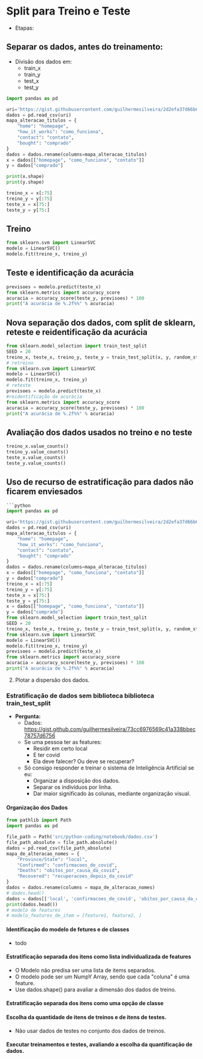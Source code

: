 # Split para Treino e Teste
- Etapas:

## Separar os dados, antes do treinamento:
- Divisão dos dados em:
    - train_x
    - train_y
    - test_x
    - test_y
   
```python
import pandas as pd

uri='https://gist.githubusercontent.com/guilhermesilveira/2d2efa37d66b6c84a722ea627a897ced/raw/10968b997d885cbded1c92938c7a9912ba41c615/tracking.csv'
dados = pd.read_csv(uri)
mapa_alteracao_titulos = {
    "home": "homepage",
    "how_it_works": "como_funciona",
    "contact": "contato",
    "bought": "comprado"
}
dados = dados.rename(columns=mapa_alteracao_titulos)
x = dados[["homepage", "como_funciona", "contato"]]
y = dados["comprado"]
```

```python  
print(x.shape)
print(y.shape)
```

```python
treino_x = x[:75]
treino_y = y[:75]
teste_x = x[75:]
teste_y = y[75:]
```  

## Treino
```python
from sklearn.svm import LinearSVC
modelo = LinearSVC()
modelo.fit(treino_x, treino_y)
```

## Teste e identificação da acurácia
```python
previsoes = modelo.predict(teste_x)
from sklearn.metrics import accuracy_score
acuracia = accuracy_score(teste_y, previsoes) * 100
print("A acurácia de %.2f%%" % acuracia)
```  

## Nova separação dos dados, com split de sklearn, reteste e reidentificação da acurácia
```python
from sklearn.model_selection import train_test_split
SEED = 20
treino_x, teste_x, treino_y, teste_y = train_test_split(x, y, random_state = SEED, test_size = 0.25)
# retreino
from sklearn.svm import LinearSVC
modelo = LinearSVC()
modelo.fit(treino_x, treino_y)
# reteste
previsoes = modelo.predict(teste_x)
#reidentificação da acurácia
from sklearn.metrics import accuracy_score
acuracia = accuracy_score(teste_y, previsoes) * 100
print("A acurácia de %.2f%%" % acuracia)
```  

## Avaliação dos dados usados no treino e no teste
```python  
treino_x.value_counts()
treino_y.value_counts()
teste_x.value_counts()
teste_y.value_counts()
```  

## Uso de recurso de estratificação para dados não ficarem enviesados
```python  
```python
import pandas as pd

uri='https://gist.githubusercontent.com/guilhermesilveira/2d2efa37d66b6c84a722ea627a897ced/raw/10968b997d885cbded1c92938c7a9912ba41c615/tracking.csv'
dados = pd.read_csv(uri)
mapa_alteracao_titulos = {
    "home": "homepage",
    "how_it_works": "como_funciona",
    "contact": "contato",
    "bought": "comprado"
}
dados = dados.rename(columns=mapa_alteracao_titulos)
x = dados[["homepage", "como_funciona", "contato"]]
y = dados["comprado"]
treino_x = x[:75]
treino_y = y[:75]
teste_x = x[75:]
teste_y = y[75:]
x = dados[["homepage", "como_funciona", "contato"]]
y = dados["comprado"]
from sklearn.model_selection import train_test_split
SEED = 20
treino_x, teste_x, treino_y, teste_y = train_test_split(x, y, random_state = SEED, test_size = 0.25)
from sklearn.svm import LinearSVC
modelo = LinearSVC()
modelo.fit(treino_x, treino_y)
previsoes = modelo.predict(teste_x)
from sklearn.metrics import accuracy_score
acuracia = accuracy_score(teste_y, previsoes) * 100
print("A acurácia de %.2f%%" % acuracia)
```  

2. Plotar a dispersão dos dados.

### Estratificação de dados sem biblioteca biblioteca train_test_split
- **Pergunta:**
    - Dados: https://gist.github.com/guilhermesilveira/73cc6976569c41a338bbec78757d6756
    - Se uma pessoa ter as features:
        - Residir em certo local
        - E ter covid
        - Ela deve falecer? Ou deve se recuperar?
    - Só consigo responder e treinar o sistema de Inteligência Artificial se eu:
        - Organizar a disposição dos dados.
        - Separar os indivíduos por linha.
        - Dar maior significado às colunas, mediante organização visual.
#### Organização dos Dados
```python
from pathlib import Path
import pandas as pd

file_path = Path('src/python-coding/notebook/dados.csv')
file_path_absolute = file_path.absolute()
dados = pd.read_csv(file_path_absolute)
mapa_de_alteracao_nomes = {
    "Province/State": "local",
    "Confirmed": "confirmacoes_de_covid",
    "Deaths": "obitos_por_causa_da_covid",
    "Recovered": "recuperacoes_depois_da_covid"
}
dados = dados.rename(columns = mapa_de_alteracao_nomes)
# dados.head()
dados = dados[['local', 'confirmacoes_de_covid', 'obitos_por_causa_da_covid', 'recuperacoes_depois_da_covid']]
print(dados.head())
# modelo de features
# modelo_features_de_item = [feature1, feature2, ]


```  
#### Identificação do modelo de fetures e de classes
- todo

#### Estratificação separada dos itens como lista individualizada de features
- O Modelo não predisa ser uma lista de items separados.
- O modelo pode ser um NumpY Array, sendo que cada "coluna" é uma feature. 
- Use dados.shape() para avaliar a dimensão dos dados de treino.

#### Estratificação separada dos itens como uma opção de classe

#### Escolha da quantidade de itens de treinos e de itens de testes.
- Não usar dados de testes no conjunto dos dados de treinos.

#### Executar treinamentos e testes, avaliando a escolha da quantificação de dados. 


